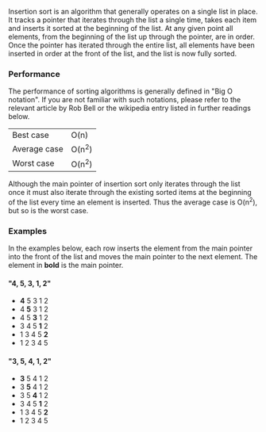 Insertion sort is an algorithm that generally operates on a single list in place.
It tracks a pointer that iterates through the list a single time, takes each
item and inserts it sorted at the beginning of the list. At any given point
all elements, from the beginning of the list up through the pointer, are in order.
Once the pointer has iterated through the entire list, all elements have been inserted
in order at the front of the list, and the list is now fully sorted.

### Performance

The performance of sorting algorithms is generally defined in "Big O notation".
If you are not familiar with such notations, please refer to the relevant
article by Rob Bell or the wikipedia entry listed in further readings below.

| | |
|---|---|
| Best case | O(n) |
| Average case | O(n<sup>2</sup>) |
| Worst case | O(n<sup>2</sup>) |

Although the main pointer of insertion sort only iterates through the list once
it must also iterate through the existing sorted items at the beginning of the list
every time an element is inserted. Thus the average case is O(n<sup>2</sup>), but so
is the worst case.


### Examples

In the examples below, each row inserts the element from the main pointer 
into the front of the list and moves the main pointer to the next element.
The element in __bold__ is the main pointer.

#### "4, 5, 3, 1, 2"

- __4__   5     3     1     2   
-   4   __5__   3     1     2   
-   4     5   __3__   1     2   
-   3     4     5   __1__   2   
-   1     3     4     5   __2__ 
-   1     2     3     4     5    

#### "3, 5, 4, 1, 2"

- __3__   5     4     1     2   
-   3   __5__   4     1     2   
-   3     5   __4__   1     2   
-   3     4     5   __1__   2   
-   1     3     4     5   __2__ 
-   1     2     3     4     5    

